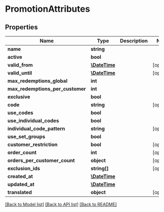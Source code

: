 # PromotionAttributes

## Properties
Name | Type | Description | Notes
------------ | ------------- | ------------- | -------------
**name** | **string** |  | 
**active** | **bool** |  | 
**valid_from** | [**\DateTime**](\DateTime.md) |  | [optional] 
**valid_until** | [**\DateTime**](\DateTime.md) |  | [optional] 
**max_redemptions_global** | **int** |  | 
**max_redemptions_per_customer** | **int** |  | 
**exclusive** | **bool** |  | 
**code** | **string** |  | [optional] 
**use_codes** | **bool** |  | 
**use_individual_codes** | **bool** |  | 
**individual_code_pattern** | **string** |  | [optional] 
**use_set_groups** | **bool** |  | 
**customer_restriction** | **bool** |  | [optional] 
**order_count** | **int** |  | [optional] 
**orders_per_customer_count** | **object** |  | [optional] 
**exclusion_ids** | **string[]** |  | [optional] 
**created_at** | [**\DateTime**](\DateTime.md) |  | 
**updated_at** | [**\DateTime**](\DateTime.md) |  | 
**translated** | **object** |  | [optional] 

[[Back to Model list]](../../README.md#documentation-for-models) [[Back to API list]](../../README.md#documentation-for-api-endpoints) [[Back to README]](../../README.md)

